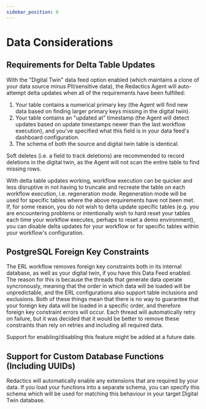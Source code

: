 ```yaml
---
sidebar_position: 6
---
```


# Data Considerations

## Requirements for Delta Table Updates

With the "Digital Twin" data feed option enabled (which maintains a clone of your data source minus PII/sensitive data), the Redactics Agent will auto-attempt delta updates when all of the requirements have been fulfilled:

1. Your table contains a numerical primary key (the Agent will find new data based on finding larger primary keys missing in the digital twin).
1. Your table contains an "updated at" timestamp (the Agent will detect updates based on update timestamps newer than the last workflow execution), and you've specified what this field is in your data feed's dashboard configuration.
1. The schema of both the source and digital twin table is identical.

Soft deletes (i.e. a field to track deletions) are recommended to record deletions in the digital twin, as the Agent will not scan the entire table to find missing rows.

With delta table updates working, workflow execution can be quicker and less disruptive in not having to truncate and recreate the table on each workflow execution, i.e. regeneration mode. Regeneration mode will be used for specific tables where the above requirements have not been met. If, for some reason, you do not wish to delta update specific tables (e.g. you are encountering problems or intentionally wish to hard reset your tables each time your workflow executes, perhaps to reset a demo environment), you can disable delta updates for your workflow or for specific tables within your workflow's configuration.

## PostgreSQL Foreign Key Constraints

The ERL workflow removes foreign key constraints both in its internal database, as well as your digital twin, if you have this Data Feed enabled. The reason for this is because the threads that generate data operate syncronously, meaning that the order in which data will be loaded will be unpredictable, and the ERL configurations also support table inclusions and exclusions. Both of these things mean that there is no way to guarantee that your foreign key data will be loaded in a specific order, and therefore foreign key constraint errors will occur. Each thread will automatically retry on failure, but it was decided that it would be better to remove these constraints than rely on retries and including all required data.

Support for enabling/disabling this feature might be added at a future date.

## Support for Custom Database Functions (Including UUIDs)

Redactics will automatically enable any extensions that are required by your data. If you load your functions into a separate schema, you can specify this schema which will be used for matching this behaviour in your target Digital Twin database.
